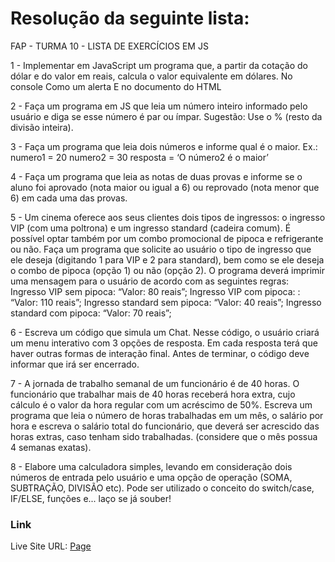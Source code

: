 # Resolução da seguinte lista:

FAP - TURMA 10 - LISTA DE EXERCÍCIOS EM JS

1 - Implementar em JavaScript um programa que, a partir da cotação do dólar e do valor em reais, calcula o valor equivalente em dólares.
No console
Como um alerta
E no documento do HTML


2 - Faça um programa em JS que leia um número inteiro informado pelo usuário e diga se esse número é par ou ímpar.
Sugestão: Use o % (resto da divisão inteira).

3 - Faça um programa que leia dois números e informe qual é o maior.
Ex.: 
numero1 = 20
numero2 = 30
resposta = ‘O número2 é o maior’ 


4 - Faça um programa que leia as notas de duas provas e informe se o aluno foi aprovado (nota maior ou igual a 6) ou reprovado (nota menor que 6) em cada uma das provas.

5 - Um cinema oferece aos seus clientes dois tipos de ingressos: o ingresso VIP (com uma poltrona) e um ingresso standard (cadeira comum). É possível optar também por um combo promocional de pipoca e refrigerante ou não. Faça um programa que solicite ao usuário o tipo de ingresso que ele deseja (digitando 1 para VIP e 2 para standard), bem como se ele deseja o combo de pipoca (opção 1) ou não (opção 2). O programa deverá imprimir uma mensagem para o usuário de acordo com as seguintes regras:
Ingresso VIP sem pipoca: “Valor: 80 reais”;
Ingresso VIP com pipoca: : “Valor: 110 reais”;
Ingresso standard sem pipoca: “Valor: 40 reais”;
Ingresso standard com pipoca: “Valor: 70 reais”;


6 - Escreva um código que simula um Chat. Nesse código, o usuário criará um menu interativo com 3 opções de resposta. Em cada resposta terá que haver outras formas de interação final. Antes de terminar, o código deve informar que irá ser encerrado.

7 - A jornada de trabalho semanal de um funcionário é de 40 horas. O funcionário que trabalhar mais de 40 horas receberá hora extra, 
cujo cálculo é o valor da hora regular com um acréscimo de 50%. Escreva um programa que leia o número de horas trabalhadas em um mês,
o salário por hora e escreva o salário total do funcionário, que deverá ser acrescido das horas extras, caso tenham sido trabalhadas.
(considere que o mês possua 4 semanas exatas). 


8 - Elabore uma calculadora simples, levando em consideração dois números de entrada pelo usuário e uma opção de operação (SOMA, SUBTRAÇÃO, DIVISÃO etc).
Pode ser utilizado o conceito do switch/case, IF/ELSE, funções e... laço se já souber! 

### Link

Live Site URL: [Page](https://atividade-01-gold.vercel.app/)
